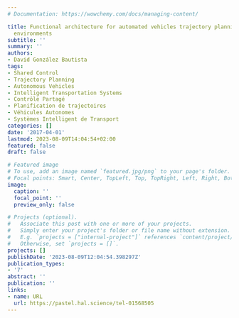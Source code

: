 ```yaml
---
# Documentation: https://wowchemy.com/docs/managing-content/

title: Functional architecture for automated vehicles trajectory planning in complex
  environments
subtitle: ''
summary: ''
authors:
- David González Bautista
tags:
- Shared Control
- Trajectory Planning
- Autonomous Vehicles
- Intelligent Transportation Systems
- Contrôle Partagé
- Planification de trajectoires
- Véhicules Autonomes
- Systèmes Intelligent de Transport
categories: []
date: '2017-04-01'
lastmod: 2023-08-09T14:04:54+02:00
featured: false
draft: false

# Featured image
# To use, add an image named `featured.jpg/png` to your page's folder.
# Focal points: Smart, Center, TopLeft, Top, TopRight, Left, Right, BottomLeft, Bottom, BottomRight.
image:
  caption: ''
  focal_point: ''
  preview_only: false

# Projects (optional).
#   Associate this post with one or more of your projects.
#   Simply enter your project's folder or file name without extension.
#   E.g. `projects = ["internal-project"]` references `content/project/deep-learning/index.md`.
#   Otherwise, set `projects = []`.
projects: []
publishDate: '2023-08-09T12:04:54.398297Z'
publication_types:
- '7'
abstract: ''
publication: ''
links:
- name: URL
  url: https://pastel.hal.science/tel-01568505
---
```

